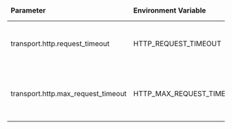 <table>
    <thead>
      <tr>
          <td><b>Parameter</b></td><td><b>Environment Variable</b></td><td><b>Default Value</b></td><td><b>Description</b></td>
      </tr>
    </thead>
    <tbody>
    <tr>
        <td>transport.http.request_timeout</td>
        <td>HTTP_REQUEST_TIMEOUT</td>
        <td>60000</td>
        <td>HTTP request processing timeout in milliseconds</td>
    </tr>
    <tr>
        <td>transport.http.max_request_timeout</td>
        <td>HTTP_MAX_REQUEST_TIMEOUT</td>
        <td>300000</td>
        <td>HTTP maximum request processing timeout in milliseconds</td>
    </tr>
    </tbody>
</table>